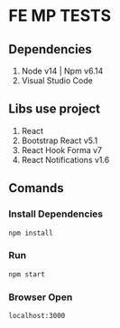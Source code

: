 # FE MP TESTS

## Dependencies
1. Node v14 | Npm v6.14
2. Visual Studio Code

## Libs use project
1. React 
2. Bootstrap React v5.1
3. React Hook Forma v7
4. React Notifications v1.6

## Comands

### Install Dependencies
```
npm install
```

### Run 
```
npm start
```

### Browser Open
```
localhost:3000
```





